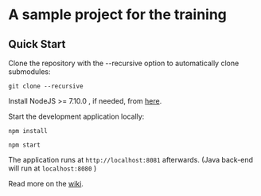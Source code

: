 A sample project for the training
==========

Quick Start
------------

Clone the repository with the --recursive option to automatically clone submodules:

`git clone --recursive `

Install NodeJS >= 7.10.0 , if needed, from [here](https://nodejs.org/en/download/releases/).

Start the development application locally:

`npm install`

`npm start`

The application runs at `http://localhost:8081` afterwards. (Java back-end will run at `localhost:8080` )

Read more on the [wiki](/wiki).
